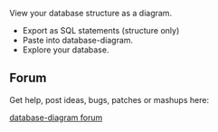 View your database structure as a diagram.

  * Export as SQL statements (structure only)
  * Paste into database-diagram.
  * Explore your database.

## Forum ##

Get help, post ideas, bugs, patches or mashups here:

[database-diagram forum](http://n2.nabble.com/database-diagram-f3333903.html)